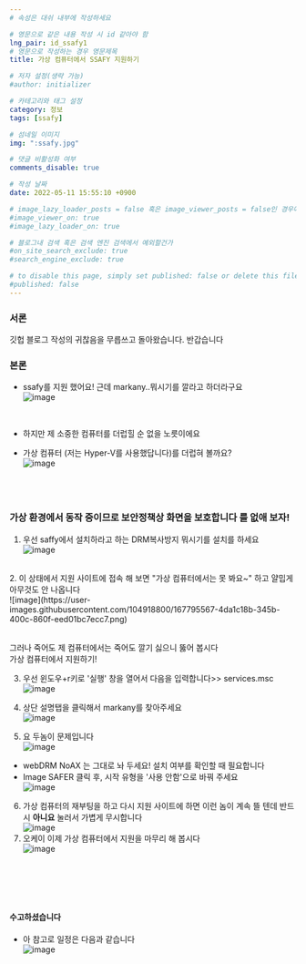 ```yaml
---
# 속성은 대쉬 내부에 작성하세요

# 영문으로 같은 내용 작성 시 id 같아야 함
lng_pair: id_ssafy1
# 영문으로 작성하는 경우 영문제목
title: 가상 컴퓨터에서 SSAFY 지원하기

# 저자 설정(생략 가능)
#author: initializer

# 카테고리와 태그 설정
category: 정보
tags: [ssafy]

# 섬네일 이미지
img: ":ssafy.jpg"

# 댓글 비활성화 여부
comments_disable: true

# 작성 날짜
date: 2022-05-11 15:55:10 +0900

# image_lazy_loader_posts = false 혹은 image_viewer_posts = false인 경우에만 사용하세요
#image_viewer_on: true
#image_lazy_loader_on: true

# 블로그내 검색 혹은 검색 엔진 검색에서 예외할건가
#on_site_search_exclude: true
#search_engine_exclude: true

# to disable this page, simply set published: false or delete this file
#published: false
---
```

### 서론
깃헙 블로그 작성의 귀찮음을 무릅쓰고 돌아왔습니다. 반갑습니다

### 본론
* ssafy를 지원 했어요! 근데 markany..뭐시기를 깔라고 하더라구요 <br>
![image](https://user-images.githubusercontent.com/104918800/167795429-3766e7ee-d38a-451c-92c4-1047c2005d14.png)


  <br>
* 하지만 제 소중한 컴퓨터를 더럽힐 순 없을 노릇이에요
* 가상 컴퓨터 (저는 Hyper-V를 사용했답니다)를 더럽혀 볼까요? <br>
 ![image](https://user-images.githubusercontent.com/104918800/167789316-ef78d812-7ae7-466f-83a5-5155d6a854ba.png)
<br><br><br><br>
### 가상 환경에서 동작 중이므로 보안정책상 화면을 보호합니다 를 없애 보자!
1. 우선 saffy에서 설치하라고 하는 DRM복사방지 뭐시기를 설치를 하세요 <br> ![image](https://user-images.githubusercontent.com/104918800/167789638-1d8fd395-5fd8-4adb-b901-2533b614e84b.png)
<br>
2. 이 상태에서 지원 사이트에 접속 해 보면 "가상 컴퓨터에서는 못 봐요~" 하고 얄밉게 아무것도 안 나옵니다 <br>
![image](https://user-images.githubusercontent.com/104918800/167795567-4da1c18b-345b-400c-860f-eed01bc7ecc7.png)

 <br> 그러나 죽어도 제 컴퓨터에서는 죽어도 깔기 싫으니 뚫어 봅시다 <br> 가상 컴퓨터에서 지원하기!

3. 우선 윈도우+r키로 '실행' 창을 열어서 다음을 입력합니다>> services.msc   <br>
![image](https://user-images.githubusercontent.com/104918800/167790038-edc59f98-e12a-4677-8f15-fc1d89ad816a.png)

4. 상단 설명탭을 클릭해서 markany를 찾아주세요  <br>
![image](https://user-images.githubusercontent.com/104918800/167790095-7dd14a16-5407-4948-a80e-a61da8ce1072.png)

5. 요 두놈이 문제입니다 <br>
![image](https://user-images.githubusercontent.com/104918800/167790177-f8a9d91c-e3a0-4c49-ac0e-dd8f716907e4.png)
 * webDRM NoAX 는 그대로 놔 두세요! 설치 여부를 확인할 때 필요합니다
 * Image SAFER 클릭 후, 시작 유형을 '사용 안함'으로 바꿔 주세요 <br>
  ![image](https://user-images.githubusercontent.com/104918800/167790385-56b7d408-8214-4d21-a372-35d07ffa3854.png)


6. 가상 컴퓨터의 재부팅을 하고 다시 지원 사이트에 하면 이런 놈이 계속 뜰 텐데 반드시 **아니요** 눌러서 가볍게 무시합니다 <br>
![image](https://user-images.githubusercontent.com/104918800/167790570-0fde7260-40ba-41a2-81a1-40e588ec853a.png)
7. 오케이 이제 가상 컴퓨터에서 지원을 마무리 해 봅시다 <br>
![image](https://user-images.githubusercontent.com/104918800/167790682-0de36b22-d44c-4951-a77f-4480c7334ecb.png)

<br><br><br><br>
#### 수고하셨습니다
* 아 참고로 일정은 다음과 같습니다 <br>  ![image](https://user-images.githubusercontent.com/104918800/167791427-15c0be73-b4a8-421c-9a12-cabc3517e0b3.png)





